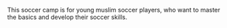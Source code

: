 This soccer camp is for young muslim soccer players, who want to master the basics and develop their soccer skills.
